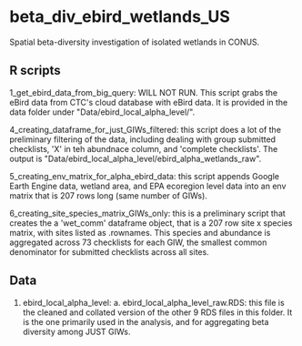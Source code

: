 # beta_div_ebird_wetlands_US
Spatial beta-diversity investigation of isolated wetlands in CONUS.

## R scripts

1_get_ebird_data_from_big_query: WILL NOT RUN. This script grabs the eBird data from CTC's cloud database with eBird data. It is provided in the data folder
under "Data/ebird_local_alpha_level/". 

4_creating_dataframe_for_just_GIWs_filtered: this script does a lot of the preliminary filtering of the data, including dealing with group submitted checklists, 'X' in teh abundnace column, and 'complete checklists'. The output is "Data/ebird_local_alpha_level/ebird_alpha_wetlands_raw". 

5_creating_env_matrix_for_alpha_ebird_data: this script appends Google Earth Engine data, wetland area, and EPA ecoregion level data into an env matrix that is 207 rows long (same number of GIWs). 

6_creating_site_species_matrix_GIWs_only: this is a preliminary script that creates the a 'wet_comm' dataframe object, that is a 207 row site x species matrix, with sites listed as .rownames. This species and abundance is aggregated across 73 checklists for each GIW, the smallest common denominator for submitted checklists across all sites. 

## Data
1. ebird_local_alpha_level:
   a. ebird_local_alpha_level_raw.RDS: this file is the cleaned and collated version of the other 9 RDS files in this folder. It is the one primarily used in the analysis, and for aggregating beta diversity among JUST GIWs. 
